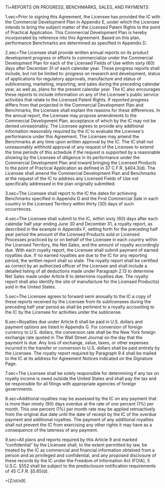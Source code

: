 Ti=REPORTS ON PROGRESS, BENCHMARKS, SALES, AND PAYMENTS

1.sec=Prior to signing this Agreement, the Licensee has provided the IC with the Commercial Development Plan in Appendix E, under which the Licensee intends to bring the subject matter of the Licensed Patent Rights to the point of Practical Application.  This Commercial Development Plan is hereby incorporated by reference into this Agreement.  Based on this plan, performance Benchmarks are determined as specified in Appendix D.

2.sec=The Licensee shall provide written annual reports on its product development progress or efforts to commercialize under the Commercial Development Plan for each of the Licensed Fields of Use within sixty (60) days after December 31 of each calendar year.  These progress reports shall include, but not be limited to: progress on research and development, status of applications for regulatory approvals, manufacture and status of sublicensing, marketing, importing, and sales during the preceding calendar year, as well as, plans for the present calendar year.  The IC also encourages these reports to include information on any of the Licensee's public service activities that relate to the Licensed Patent Rights.  If reported progress differs from that projected in the Commercial Development Plan and Benchmarks, the Licensee shall explain the reasons for these differences.  In the annual report, the Licensee may propose amendments to the Commercial Development Plan, acceptance of which by the IC may not be denied unreasonably.  The Licensee agrees to provide any additional information reasonably required by the IC to evaluate the Licensee's performance under this Agreement.  The Licensee may amend the Benchmarks at any time upon written approval by the IC. The IC shall not unreasonably withhold approval of any request of the Licensee to extend the time periods of this schedule if the request is supported by a reasonable showing by the Licensee of diligence in its performance under the Commercial Development Plan and toward bringing the Licensed Products to the point of Practical Application as defined in 37 C.F.R. §404.3(d).  The Licensee shall amend the Commercial Development Plan and Benchmarks at the request of the IC to address any Licensed Fields of Use not specifically addressed in the plan originally submitted.

3.sec=The Licensee shall report to the IC the dates for achieving Benchmarks specified in Appendix D and the First Commercial Sale in each country in the Licensed Territory within thirty (30) days of such occurrences.

4.sec=The Licensee shall submit to the IC, within sixty (60) days after each calendar half year ending June 30 and December 31, a royalty report, as described in the example in Appendix F, setting forth for the preceding half year period the amount of the Licensed Products sold or Licensed Processes practiced by or on behalf of the Licensee in each country within the Licensed Territory, the Net Sales, and the amount of royalty accordingly due.  With each royalty report, the Licensee shall submit payment of earned royalties due.  If no earned royalties are due to the IC for any reporting period, the written report shall so state.  The royalty report shall be certified as correct by an authorized officer of the Licensee and shall include a detailed listing of all deductions made under Paragraph 2.13 to determine Net Sales made under Article 6 to determine royalties due.  The royalty report shall also identify the site of manufacture for the Licensed Product(s) sold in the United States.

5.sec=The Licensee agrees to forward semi annually to the IC a copy of these reports received by the Licensee from its sublicensees during the preceding half year period as shall be pertinent to a royalty accounting to the IC by the Licensee for activities under the sublicense.

6.sec=Royalties due under Article 6 shall be paid in U.S. dollars and payment options are listed in Appendix G.  For conversion of foreign currency to U.S. dollars, the conversion rate shall be the New York foreign exchange rate quoted in The Wall Street Journal on the day that the payment is due.  Any loss of exchange, value, taxes, or other expenses incurred in the transfer or conversion to U.S. dollars shall be paid entirely by the Licensee.  The royalty report required by Paragraph 9.4 shall be mailed to the IC at its address for Agreement Notices indicated on the Signature Page.

7.sec=The Licensee shall be solely responsible for determining if any tax on royalty income is owed outside the United States and shall pay the tax and be responsible for all filings with appropriate agencies of foreign governments.

8.sec=Additional royalties may be assessed by the IC on any payment that is more than ninety (90) days overdue at the rate of one percent (1%) per month.  This one percent (1%) per month rate may be applied retroactively from the original due date until the date of receipt by the IC of the overdue payment and additional royalties.  The payment of any additional royalties shall not prevent the IC from exercising any other rights it may have as a consequence of the lateness of any payment.

9.sec=All plans and reports required by this Article 9 and marked “confidential” by the Licensee shall, to the extent permitted by law, be treated by the IC as commercial and financial information obtained from a person and as privileged and confidential, and any proposed disclosure of these records by the IC under the Freedom of Information Act (FOIA), 5 U.S.C. §552 shall be subject to the predisclosure notification requirements of 45 C.F.R. §5.65(d).

=[Z/ol/s9]
